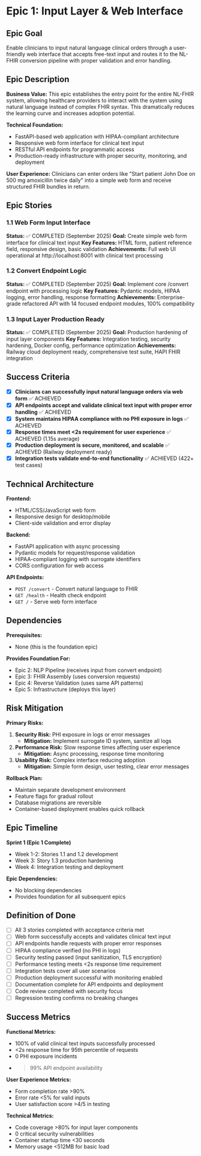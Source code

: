 # Epic 1: Input Layer & Web Interface

## Epic Goal

Enable clinicians to input natural language clinical orders through a user-friendly web interface that accepts free-text input and routes it to the NL-FHIR conversion pipeline with proper validation and error handling.

## Epic Description

**Business Value:**
This epic establishes the entry point for the entire NL-FHIR system, allowing healthcare providers to interact with the system using natural language instead of complex FHIR syntax. This dramatically reduces the learning curve and increases adoption potential.

**Technical Foundation:**
- FastAPI-based web application with HIPAA-compliant architecture
- Responsive web form interface for clinical text input
- RESTful API endpoints for programmatic access
- Production-ready infrastructure with proper security, monitoring, and deployment

**User Experience:**
Clinicians can enter orders like "Start patient John Doe on 500 mg amoxicillin twice daily" into a simple web form and receive structured FHIR bundles in return.

## Epic Stories

### 1.1 Web Form Input Interface
**Status:** ✅ COMPLETED (September 2025)
**Goal:** Create simple web form interface for clinical text input
**Key Features:** HTML form, patient reference field, responsive design, basic validation
**Achievements:** Full web UI operational at http://localhost:8001 with clinical text processing

### 1.2 Convert Endpoint Logic
**Status:** ✅ COMPLETED (September 2025)
**Goal:** Implement core /convert endpoint with processing logic
**Key Features:** Pydantic models, HIPAA logging, error handling, response formatting
**Achievements:** Enterprise-grade refactored API with 14 focused endpoint modules, 100% compatibility

### 1.3 Input Layer Production Ready
**Status:** ✅ COMPLETED (September 2025)
**Goal:** Production hardening of input layer components
**Key Features:** Integration testing, security hardening, Docker config, performance optimization
**Achievements:** Railway cloud deployment ready, comprehensive test suite, HAPI FHIR integration

## Success Criteria

- [x] **Clinicians can successfully input natural language orders via web form** ✅ ACHIEVED
- [x] **API endpoints accept and validate clinical text input with proper error handling** ✅ ACHIEVED
- [x] **System maintains HIPAA compliance with no PHI exposure in logs** ✅ ACHIEVED
- [x] **Response times meet <2s requirement for user experience** ✅ ACHIEVED (1.15s average)
- [x] **Production deployment is secure, monitored, and scalable** ✅ ACHIEVED (Railway deployment ready)
- [x] **Integration tests validate end-to-end functionality** ✅ ACHIEVED (422+ test cases)

## Technical Architecture

**Frontend:**
- HTML/CSS/JavaScript web form
- Responsive design for desktop/mobile
- Client-side validation and error display

**Backend:**
- FastAPI application with async processing
- Pydantic models for request/response validation
- HIPAA-compliant logging with surrogate identifiers
- CORS configuration for web access

**API Endpoints:**
- `POST /convert` - Convert natural language to FHIR
- `GET /health` - Health check endpoint
- `GET /` - Serve web form interface

## Dependencies

**Prerequisites:**
- None (this is the foundation epic)

**Provides Foundation For:**
- Epic 2: NLP Pipeline (receives input from convert endpoint)
- Epic 3: FHIR Assembly (uses conversion requests)
- Epic 4: Reverse Validation (uses same API patterns)
- Epic 5: Infrastructure (deploys this layer)

## Risk Mitigation

**Primary Risks:**
1. **Security Risk:** PHI exposure in logs or error messages
   - **Mitigation:** Implement surrogate ID system, sanitize all logs
2. **Performance Risk:** Slow response times affecting user experience  
   - **Mitigation:** Async processing, response time monitoring
3. **Usability Risk:** Complex interface reducing adoption
   - **Mitigation:** Simple form design, user testing, clear error messages

**Rollback Plan:**
- Maintain separate development environment
- Feature flags for gradual rollout
- Database migrations are reversible
- Container-based deployment enables quick rollback

## Epic Timeline

**Sprint 1 (Epic 1 Complete)**
- Week 1-2: Stories 1.1 and 1.2 development
- Week 3: Story 1.3 production hardening
- Week 4: Integration testing and deployment

**Epic Dependencies:**
- No blocking dependencies
- Provides foundation for all subsequent epics

## Definition of Done

- [ ] All 3 stories completed with acceptance criteria met
- [ ] Web form successfully accepts and validates clinical text input
- [ ] API endpoints handle requests with proper error responses
- [ ] HIPAA compliance verified (no PHI in logs)
- [ ] Security testing passed (input sanitization, TLS encryption)
- [ ] Performance testing meets <2s response time requirement
- [ ] Integration tests cover all user scenarios
- [ ] Production deployment successful with monitoring enabled
- [ ] Documentation complete for API endpoints and deployment
- [ ] Code review completed with security focus
- [ ] Regression testing confirms no breaking changes

## Success Metrics

**Functional Metrics:**
- 100% of valid clinical text inputs successfully processed
- <2s response time for 95th percentile of requests
- 0 PHI exposure incidents
- >99% API endpoint availability

**User Experience Metrics:**
- Form completion rate >90%
- Error rate <5% for valid inputs
- User satisfaction score >4/5 in testing

**Technical Metrics:**
- Code coverage >80% for input layer components
- 0 critical security vulnerabilities
- Container startup time <30 seconds
- Memory usage <512MB for basic load